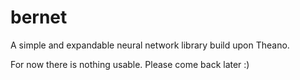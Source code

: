 # bernet

A simple and expandable neural network library build upon Theano.

For now there is nothing usable. Please come back later :)
